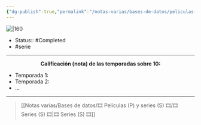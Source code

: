 ```yaml
---
{"dg-publish":true,"permalink":"/notas-varias/bases-de-datos/peliculas-p-y-series-s/s-modern-family/"}
---
```



![|160](https://m.media-amazon.com/images/M/MV5BNzRhNWIxYTEtYjc2NS00YWFlLWFhOGEtMDZiMWM1M2RkNDkyXkEyXkFqcGdeQXVyNjc0MjkzNjc@._V1_SX300.jpg)

- Status:: #Completed 
- #serie 

---

**<center>Calificación (nota) de las temporadas sobre 10:</center>**

- Temporada 1: 
- Temporada 2: 
- ...

---

> [[Notas varias/Bases de datos/🎞️ Películas (P) y series (S) 🎞️/🎞️ Series (S) 🎞️\|🎞️ Series (S) 🎞️]]